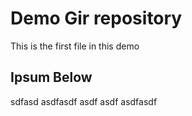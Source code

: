 # Demo Gir repository

This is the first file in this demo

## Ipsum Below

sdfasd asdfasdf asdf asdf asdfasdf